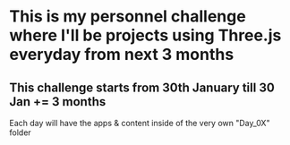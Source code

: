 # This is my personnel challenge where I'll be projects using Three.js everyday from next 3 months


## This challenge starts from 30th January till 30 Jan += 3 months


Each day will have the apps & content inside of the very own "Day_0X" folder
